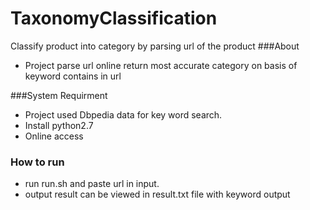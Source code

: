 # TaxonomyClassification
Classify product into category by parsing url of the product
###About
* Project parse url online return most accurate category on basis of keyword contains in url

###System Requirment
* Project used Dbpedia data for key word search.
* Install python2.7
* Online access


### How to run
* run run.sh and paste url in input.
* output result can be viewed in result.txt file with keyword output
